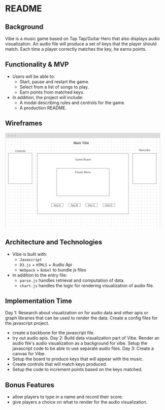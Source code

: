 # README

## Background
  Vibe is a music game based on Tap Tap/Guitar Hero that also displays audio visualization. An audio file will produce a set of keys that the player should match. Each time a player correctly matches the key, he earns points. 

## Functionality & MVP
  - Users will be able to:
    - Start, pause and restart the game.
    - Select from a list of songs to play.
    - Earn points from matched keys.
  - In addition, the project will include:
    - A modal describing rules and controls for the game.
    - A production README.

## Wireframes
  ![wireframes](assets/images/wireframe.png)

## Architecture and Technologies
  - Vibe is built with:
    - `Javascript`
    - `D3.js` + `HTML5` + Audio Api
    - `Webpack` + `Babel` to bundle js files
  - In addition to the entry file:
    - `parse.js` handles retrieval and computation of data.
    - `chart.js` handles the logic for rendering visualization of audio file. 

## Implementation Time
  Day 1: Research about visualization on for audio data and other apis or graph libraries that can be used to render the data. Create a config files for the javascript project.
  - create a backbone for the javascript file.
  - try out audio apis.
  Day 2: Build data visualization part of Vibe. Render an audio file's audio visualization as a background for vibe. Setup the javascript code to be able to use separate audio files.
  Day 3: Create a canvas for Vibe. 
  - Setup the board to produce keys that will appear with the music.
  - Create controls that will match keys produced.
  - Setup the code to increment points based on the keys matched.

## Bonus Features
  - allow players to type in a name and record their score.
  - give players a choice on what to render for the audio visualization.
